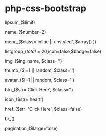 php-css-bootstrap
=================
lipsum_($limit)

name_($number=2)

menu_($class='inline || unstyled', $array() ))

listgroup_($total=20,$icon=false,$badge=false)


img_($ing_name, $class='')

thumb_($i=1 || random, $class='')

avatar_($i=1 || random, $class='')


btn_($str='Click Here', $class='')

icon_($str='heart')


href_($str='Click Here', $class=false)

br_()

pagination_($large=false)

